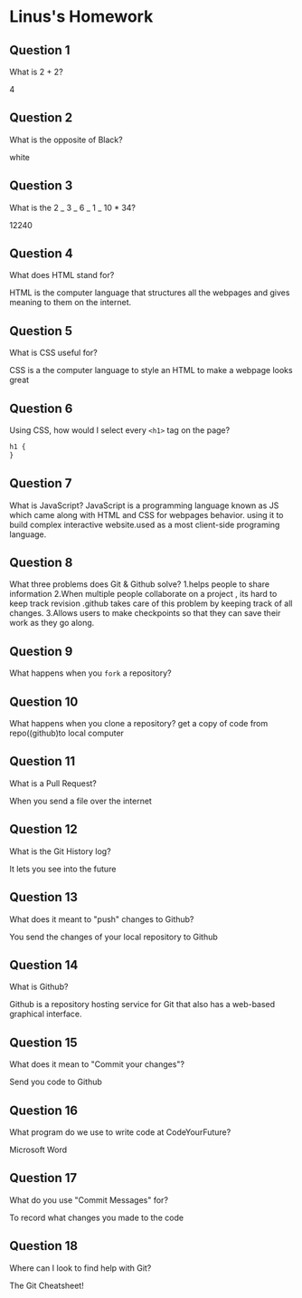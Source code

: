 # Linus's Homework

## Question 1

What is 2 + 2?

4

## Question 2

What is the opposite of Black?

white

## Question 3

What is the 2 _ 3 _ 6 _ 1 _ 10 \* 34?

12240

## Question 4

What does HTML stand for?

HTML is the computer language that structures all the webpages and gives meaning to them on the internet.

## Question 5

What is CSS useful for?

CSS is a the computer language to style an HTML to make a webpage looks great

## Question 6

Using CSS, how would I select every `<h1>` tag on the page?

```css
h1 {
}
```

## Question 7

What is JavaScript?
JavaScript is a programming language known as JS which came along with HTML and CSS for webpages behavior. using it to build complex interactive website.used as a most client-side programing language.

## Question 8

What three problems does Git & Github solve?
1.helps people to share information
2.When multiple people collaborate on a project , its hard to keep track revision .github takes care of this problem by keeping track of all changes.
3.Allows users to make checkpoints so that they can save their work as they go along.

## Question 9

What happens when you `fork` a repository?

## Question 10

What happens when you clone a repository?
get a copy of code from repo((github)to local computer

## Question 11

What is a Pull Request?

When you send a file over the internet

## Question 12

What is the Git History log?

It lets you see into the future

## Question 13

What does it meant to "push" changes to Github?

You send the changes of your local repository to Github

## Question 14

What is Github?

Github is a repository hosting service for Git that also has a web-based graphical interface.

## Question 15

What does it mean to "Commit your changes"?

Send you code to Github

## Question 16

What program do we use to write code at CodeYourFuture?

Microsoft Word

## Question 17

What do you use "Commit Messages" for?

To record what changes you made to the code

## Question 18

Where can I look to find help with Git?

The Git Cheatsheet!
